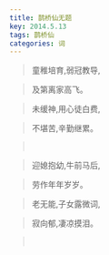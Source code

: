 ```yaml
---
title: 鹊桥仙无题
key: 2014.5.13
tags: 鹊桥仙
categories: 词
---
```


<blockquote class="blockquote-center">童稚培育,弱冠教导,
</blockquote>
<blockquote class="blockquote-center">及第离家高飞。
</blockquote>
<blockquote class="blockquote-center">未缓神,用心徒白费,
</blockquote>
<blockquote class="blockquote-center">不堪苦,辛勤继累。
</blockquote>
<blockquote class="blockquote-center"></br>
</blockquote>
<blockquote class="blockquote-center">迎媳抱幼,牛前马后,
</blockquote>
<blockquote class="blockquote-center">劳作年年岁岁。
</blockquote>
<blockquote class="blockquote-center">老无能,子女露微词,
</blockquote>
<blockquote class="blockquote-center">寂向郁,凄凉摸泪。
</blockquote>
<blockquote class="blockquote-center"></br>
</blockquote>

